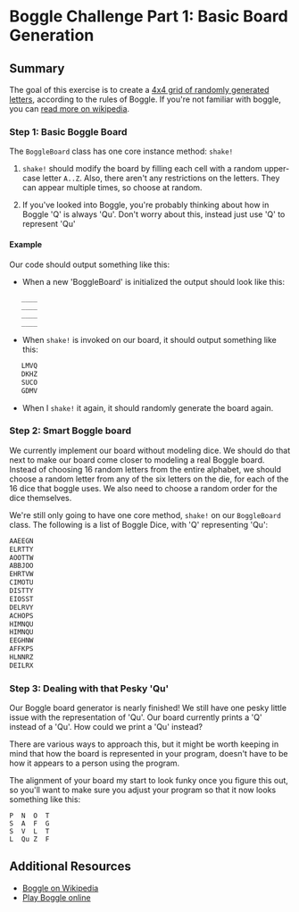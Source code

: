 # Boggle Challenge Part 1: Basic Board Generation

## Summary

The goal of this exercise is to create a [4x4 grid of randomly generated letters](https://s-media-cache-ak0.pinimg.com/originals/f0/92/03/f09203920ca7db9c7f3e9247308a8482.jpg), according to the rules of Boggle. If you're not familiar with boggle, you can [read more on wikipedia](http://en.wikipedia.org/wiki/Boggle).


### Step 1: Basic Boggle Board


The `BoggleBoard` class has one core instance method: `shake!`

1. `shake!` should modify the board by filling each cell with a random upper-case letter `A..Z`. Also, there aren't any restrictions on the letters. They can appear multiple times, so choose at random.

2. If you've looked into Boggle, you're probably thinking about how in Boggle 'Q' is always 'Qu'. Don't worry about this, instead just use 'Q' to represent 'Qu'

#### Example

Our code should output something like this:

* When a new 'BoggleBoard' is initialized the output should look like this:

```python
   ____
   ____
   ____
   ____
```

* When `shake!` is invoked on our board, it should output something like this:

```python
   LMVQ
   DKHZ
   SUCO
   GDMV
```

* When I `shake!` it again, it should randomly generate the board again.

### Step 2: Smart Boggle board

We currently implement our board without modeling dice. We should do that next to make our board come closer to modeling a real Boggle board. Instead of choosing 16 random letters from the entire alphabet, we should choose a random letter from any of the six letters on the die, for each of the 16 dice that boggle uses. We also need to choose a random order for the dice themselves. 


We're still only going to have one core method, `shake!` on our `BoggleBoard` class. The following is a list of Boggle Dice, with 'Q' representing 'Qu':

```python
AAEEGN
ELRTTY
AOOTTW
ABBJOO
EHRTVW
CIMOTU
DISTTY
EIOSST
DELRVY
ACHOPS
HIMNQU
HIMNQU
EEGHNW
AFFKPS
HLNNRZ
DEILRX
```

### Step 3: Dealing with that Pesky 'Qu'

Our Boggle board generator is nearly finished! We still have one pesky little issue with the representation of 'Qu'. Our board currently prints a 'Q' instead of a 'Qu'. How could we print a 'Qu' instead?

There are various ways to approach this, but it might be worth keeping in mind that how the board is represented in your program, doesn't have to be how it appears to a person using the program.

The alignment of your board my start to look funky once you figure this out, so you'll want to make sure you adjust your program so that it now looks something like this:

```text
P  N  O  T
S  A  F  G
S  V  L  T
L  Qu Z  F
```

## Additional Resources
* [Boggle on Wikipedia](http://en.wikipedia.org/wiki/Boggle)
* [Play Boggle online](http://www.wordplays.com/boggle)
